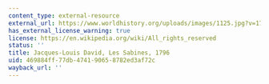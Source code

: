 ```yaml
---
content_type: external-resource
external_url: https://www.worldhistory.org/uploads/images/1125.jpg?v=1713707766
has_external_license_warning: true
license: https://en.wikipedia.org/wiki/All_rights_reserved
status: ''
title: Jacques-Louis David, Les Sabines, 1796
uid: 469884ff-77db-4741-9065-8782ed3af72c
wayback_url: ''
---
```

